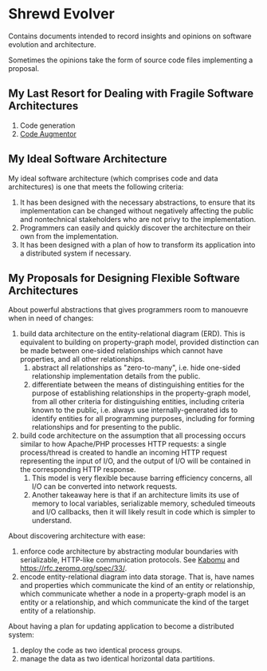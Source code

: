 # Shrewd Evolver

Contains documents intended to record insights and opinions on software evolution and architecture.

Sometimes the opinions take the form of source code files implementing a proposal.


## My Last Resort for Dealing with Fragile Software Architectures

  1. Code generation
  2. [Code Augmentor](https://github.com/aaronicsubstances/code-augmentor)


## My Ideal Software Architecture

My ideal software architecture (which comprises code and data architectures)  is one that meets the following criteria:

  1. It has been designed with the necessary abstractions, to ensure that its implementation can be changed without negatively affecting the public and nontechnical stakeholders who are not privy to the implementation.
  2. Programmers can easily and quickly discover the architecture on their own from the implementation.
  3. It has been designed with a plan of how to transform its application into a distributed system if necessary.


## My Proposals for Designing Flexible Software Architectures

About powerful abstractions that gives programmers room to manouevre when in need of changes:
  1. build data architecture on the entity-relational diagram (ERD). This is equivalent to building on property-graph model, provided distinction can be made between one-sided relationships which cannot have properties, and all other relationships.
     1. abstract all relationships as "zero-to-many", i.e. hide one-sided relationship implementation details from the public.
     2. differentiate between the means of distinguishing entities for the purpose of establishing relationships in the property-graph model, from all other criteria for distinguishing entities, including criteria known to the public, i.e. always  use internally-generated ids to identify entities for all programming purposes, including for forming relationships and for presenting to the public.
  2. build code architecture on the assumption that all processing occurs similar to how Apache/PHP processes HTTP requests: a single process/thread is created to handle an incoming HTTP request representing the input of I/O, and the output of I/O will be contained in the corresponding HTTP response.
     1. This model is very flexible because barring efficiency concerns, all I/O can be converted into network requests.
     3. Another takeaway here is that if an architecture limits its use of memory to local variables, serializable memory, scheduled timeouts and I/O callbacks, then it will likely result in code which is simpler to understand.

About discovering architecture with ease:
  1. enforce code architecture by abstracting modular boundaries with serializable, HTTP-like communication protocols. See [Kabomu](https://github.com/aaronicsubstances/cskabomu) and https://rfc.zeromq.org/spec/33/.
  4. encode entity-relational diagram into data storage. That is, have names and properties which communicate the kind of an entity or relationship, which communicate whether a node in a property-graph model is an entity or a relationship, and which communicate the kind of the target entity of a relationship.

About having a plan for updating application to become a distributed system:
  1. deploy the code as two identical process groups.
  1. manage the data as two identical horizontal data partitions.
